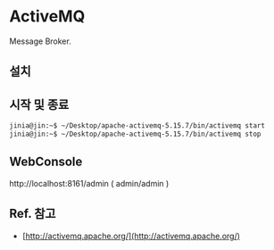 # ActiveMQ

Message Broker.

## 설치



## 시작 및 종료

```bash
jinia@jin:~$ ~/Desktop/apache-activemq-5.15.7/bin/activemq start
jinia@jin:~$ ~/Desktop/apache-activemq-5.15.7/bin/activemq stop
```

## WebConsole

http://localhost:8161/admin  ( admin/admin )

## Ref. 참고

* [http://activemq.apache.org/](http://activemq.apache.org/)